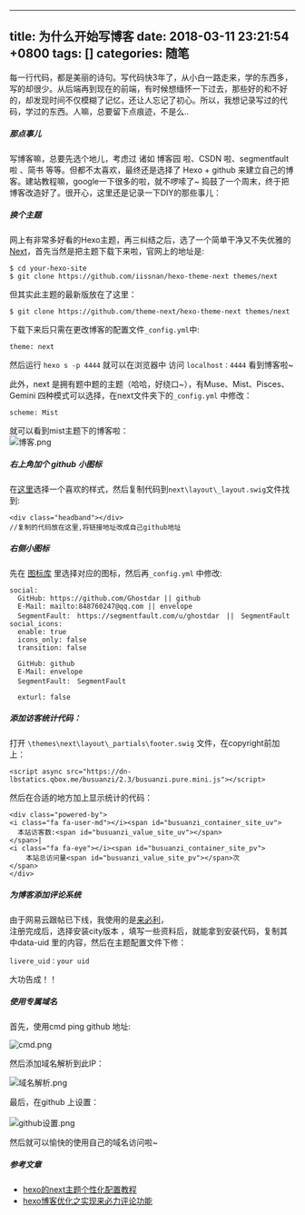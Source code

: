 
---
title: 为什么开始写博客
date: 2018-03-11 23:21:54 +0800
tags: []
categories: 随笔
---
每一行代码，都是美丽的诗句。写代码快3年了，从小白一路走来，学的东西多，写的却很少。从后端再到现在的前端，有时候想缅怀一下过去，那些好的和不好的，却发现时间不仅模糊了记忆，还让人忘记了初心。所以，我想记录写过的代码，学过的东西。人嘛，总要留下点痕迹，不是么..<br /><!-- more -->
##### 那点事儿

写博客嘛，总要先选个地儿，考虑过 诸如 博客园 啦、CSDN 啦、segmentfault 啦 、简书 等等。但都不太喜欢，最终还是选择了 Hexo + github 来建立自己的博客。建站教程嘛，google一下很多的啦，就不啰嗦了~ 捣鼓了一个周末，终于把博客改造好了。很开心，这里还是记录一下DIY的那些事儿：

##### 换个主题

网上有非常多好看的Hexo主题，再三纠结之后，选了一个简单干净又不失优雅的 [Next](http://theme-next.iissnan.com/theme-settings.html)，首先当然是把主题下载下来啦，官网上的地址是:

```
$ cd your-hexo-site
$ git clone https://github.com/iissnan/hexo-theme-next themes/next
```

但其实此主题的最新版放在了这里：

```
$ git clone https://github.com/theme-next/hexo-theme-next themes/next
```

下载下来后只需在更改博客的配置文件`_config.yml`中:

```
theme: next
```

然后运行 `hexo s -p 4444`  就可以在浏览器中 访问 `localhost：4444` 看到博客啦~

此外，next 是拥有题中题的主题（哈哈，好绕口~），有Muse、Mist、Pisces、Gemini 四种模式可以选择，在next文件夹下的`_config.yml` 中修改：

```
scheme: Mist
```

就可以看到mist主题下的博客啦：<br />
![博客.png](https://cdn.nlark.com/yuque/0/2019/png/155457/1547265206903-0b25942f-f708-44d8-8f31-d63aae28b96c.png#align=left&display=inline&height=318&linkTarget=_blank&name=%E5%8D%9A%E5%AE%A2.png&originHeight=576&originWidth=1353&size=65593&width=746)

##### 右上角加个 github 小图标

在[这里](https://github.com/blog/273-github-ribbons)选择一个喜欢的样式，然后复制代码到`next\layout\_layout.swig`文件找到:

```
<div class="headband"></div>
//复制的代码放在这里,将链接地址改成自己github地址
```

##### 右侧小图标

先在 [图标库](https://fontawesome.com/icons?d=gallery) 里选择对应的图标，然后再`_config.yml` 中修改:

```
social:
  GitHub: https://github.com/Ghostdar || github
  E-Mail: mailto:848760247@qq.com || envelope
  SegmentFault:　https://segmentfault.com/u/ghostdar　||　SegmentFault 
social_icons:
  enable: true
  icons_only: false
  transition: false
  
  GitHub: github
  E-Mail: envelope
  SegmentFault:　SegmentFault 
  
  exturl: false
```

##### 添加访客统计代码：

打开 `\themes\next\layout\_partials\footer.swig` 文件，在copyright前加上：

```
<script async src="https://dn-lbstatics.qbox.me/busuanzi/2.3/busuanzi.pure.mini.js"></script>
```

然后在合适的地方加上显示统计的代码：

```
<div class="powered-by">
<i class="fa fa-user-md"></i><span id="busuanzi_container_site_uv">
  本站访客数:<span id="busuanzi_value_site_uv"></span>
</span>|
<i class="fa fa-eye"></i><span id="busuanzi_container_site_pv">
    本站总访问量<span id="busuanzi_value_site_pv"></span>次
</span>
</div>
```

##### 为博客添加评论系统

由于网易云跟帖已下线，我使用的是[来必利](https://livere.com/)，<br />
注册完成后，选择安装city版本 ，填写一些资料后，就能拿到安装代码，复制其中data-uid 里的内容，然后在主题配置文件下修：

```
livere_uid：your uid
```

大功告成！！

##### 使用专属域名

首先，使用cmd  ping github 地址:

![cmd.png](https://cdn.nlark.com/yuque/0/2019/png/155457/1547265245752-bfdceb80-c90c-4874-a731-b1f8ba6e96b0.png#align=left&display=inline&height=340&linkTarget=_blank&name=cmd.png&originHeight=340&originWidth=734&size=15962&width=734)

然后添加域名解析到此IP：

![域名解析.png](https://cdn.nlark.com/yuque/0/2019/png/155457/1547265260591-d8b29f7e-875c-4551-9e35-8e472fcccff6.png#align=left&display=inline&height=192&linkTarget=_blank&name=%E5%9F%9F%E5%90%8D%E8%A7%A3%E6%9E%90.png&originHeight=257&originWidth=1001&size=37643&width=746)

最后，在github 上设置：<br /><br />![github设置.png](https://cdn.nlark.com/yuque/0/2019/png/155457/1547265313249-439a694d-1d70-4f6e-8936-dc487562b274.png#align=left&display=inline&height=426&linkTarget=_blank&name=github%E8%AE%BE%E7%BD%AE.png&originHeight=507&originWidth=887&size=46198&width=746)

然后就可以愉快的使用自己的域名访问啦~

##### 参考文章

* [hexo的next主题个性化配置教程](http://shenzekun.cn/hexo%E7%9A%84next%E4%B8%BB%E9%A2%98%E4%B8%AA%E6%80%A7%E5%8C%96%E9%85%8D%E7%BD%AE%E6%95%99%E7%A8%8B.html)
* [hexo博客优化之实现来必力评论功能](http://blog.csdn.net/qwerty200696/article/details/78836421)

